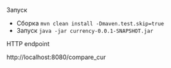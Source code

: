 Запуск 

* Сборка `mvn clean install -Dmaven.test.skip=true`
* Запуск `java -jar currency-0.0.1-SNAPSHOT.jar`


HTTP endpoint 

http://localhost:8080/compare_cur